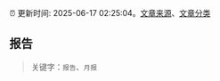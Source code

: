 :alarm_clock: 更新时间: 2025-06-17 02:25:04。[文章来源](/README.md)、[文章分类](/TAGS.md)

## 报告


> 关键字：`报告`、`月报`



